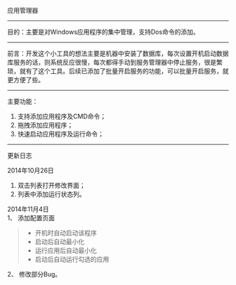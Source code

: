 应用管理器
***
目的：主要是对Windows应用程序的集中管理，支持Dos命令的添加。
***
前言：开发这个小工具的想法主要是机器中安装了数据库，每次设置开机启动数据库服务的话，则系统反应很慢，每次都得手动到服务管理器中停止服务，很是繁琐，就有了这个工具。后续已添加了批量开启服务的功能，可以批量开启服务，就更方便了些。
***
主要功能：  
1. 支持添加应用程序及CMD命令；  
2. 拖拽添加应用程序；  
3. 快速启动应用程序及运行命令；  
***
更新日志

2014年10月26日   
1. 双击列表打开修改界面；  
2. 列表中添加运行状态列。  

2014年11月4日  
1、 添加配置页面  
>*	开机时自动启动该程序  
>*	启动后自动最小化  
>*	运行应用后自动最小化  
>*	启动后自动运行勾选的应用  

2、 修改部分Bug。
